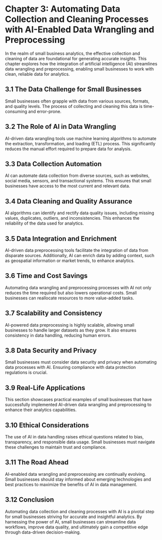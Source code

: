 Chapter 3: Automating Data Collection and Cleaning Processes with AI-Enabled Data Wrangling and Preprocessing
=============================================================================================================

In the realm of small business analytics, the effective collection and cleaning of data are foundational for generating accurate insights. This chapter explores how the integration of artificial intelligence (AI) streamlines data wrangling and preprocessing, enabling small businesses to work with clean, reliable data for analytics.

3.1 The Data Challenge for Small Businesses
-------------------------------------------

Small businesses often grapple with data from various sources, formats, and quality levels. The process of collecting and cleaning this data is time-consuming and error-prone.

3.2 The Role of AI in Data Wrangling
------------------------------------

AI-driven data wrangling tools use machine learning algorithms to automate the extraction, transformation, and loading (ETL) process. This significantly reduces the manual effort required to prepare data for analysis.

3.3 Data Collection Automation
------------------------------

AI can automate data collection from diverse sources, such as websites, social media, sensors, and transactional systems. This ensures that small businesses have access to the most current and relevant data.

3.4 Data Cleaning and Quality Assurance
---------------------------------------

AI algorithms can identify and rectify data quality issues, including missing values, duplicates, outliers, and inconsistencies. This enhances the reliability of the data used for analytics.

3.5 Data Integration and Enrichment
-----------------------------------

AI-driven data preprocessing tools facilitate the integration of data from disparate sources. Additionally, AI can enrich data by adding context, such as geospatial information or market trends, to enhance analytics.

3.6 Time and Cost Savings
-------------------------

Automating data wrangling and preprocessing processes with AI not only reduces the time required but also lowers operational costs. Small businesses can reallocate resources to more value-added tasks.

3.7 Scalability and Consistency
-------------------------------

AI-powered data preprocessing is highly scalable, allowing small businesses to handle larger datasets as they grow. It also ensures consistency in data handling, reducing human errors.

3.8 Data Security and Privacy
-----------------------------

Small businesses must consider data security and privacy when automating data processes with AI. Ensuring compliance with data protection regulations is crucial.

3.9 Real-Life Applications
--------------------------

This section showcases practical examples of small businesses that have successfully implemented AI-driven data wrangling and preprocessing to enhance their analytics capabilities.

3.10 Ethical Considerations
---------------------------

The use of AI in data handling raises ethical questions related to bias, transparency, and responsible data usage. Small businesses must navigate these challenges to maintain trust and compliance.

3.11 The Road Ahead
-------------------

AI-enabled data wrangling and preprocessing are continually evolving. Small businesses should stay informed about emerging technologies and best practices to maximize the benefits of AI in data management.

3.12 Conclusion
---------------

Automating data collection and cleaning processes with AI is a pivotal step for small businesses striving for accurate and insightful analytics. By harnessing the power of AI, small businesses can streamline data workflows, improve data quality, and ultimately gain a competitive edge through data-driven decision-making.
